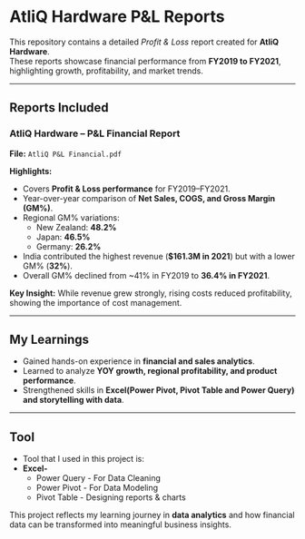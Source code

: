# AtliQ Hardware P&L Reports

This repository contains a detailed *Profit & Loss* report created for **AtliQ Hardware**.  
These reports showcase financial performance from **FY2019 to FY2021**, highlighting growth, profitability, and market trends.

---

## Reports Included

### AtliQ Hardware – P&L Financial Report
**File:** `AtliQ P&L Financial.pdf`

**Highlights:**
- Covers **Profit & Loss performance** for FY2019–FY2021.
- Year-over-year comparison of **Net Sales, COGS, and Gross Margin (GM%)**.
- Regional GM% variations:  
  - New Zealand: **48.2%**  
  - Japan: **46.5%**  
  - Germany: **26.2%**
- India contributed the highest revenue (**$161.3M in 2021**) but with a lower GM% (**32%**).
- Overall GM% declined from ~41% in FY2019 to **36.4% in FY2021**.

 **Key Insight:** While revenue grew strongly, rising costs reduced profitability, showing the importance of cost management.

---

## My Learnings
- Gained hands-on experience in **financial and sales analytics**.  
- Learned to analyze **YOY growth, regional profitability, and product performance**.  
- Strengthened skills in **Excel(Power Pivot, Pivot Table and Power Query) and storytelling with data**.  

--- 

## Tool
- Tool that I used in this project is:
- **Excel-**
  - Power Query - For Data Cleaning
  - Power Pivot - For Data Modeling
  - Pivot Table - Designing reports & charts

  
This project reflects my learning journey in **data analytics** and how financial data can be transformed into meaningful business insights.
